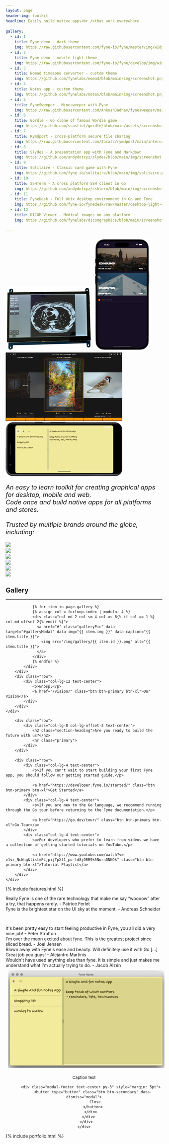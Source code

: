 ```yaml
---
layout: page
header-img: toolkit
headline: Easily build native apps<br />that work everywhere

gallery:
  - id: 1
    title: Fyne demo - dark theme
    img: https://raw.githubusercontent.com/fyne-io/fyne/master/img/widgets-dark.png
  - id: 2
    title: Fyne demo - mobile light theme
    img: https://raw.githubusercontent.com/fyne-io/fyne/develop/img/widgets-mobile-light.png
  - id: 3
    title: Nomad timezone converter - custom theme
    img: https://github.com/fynelabs/nomad/blob/main/img/screenshot.png?raw=true
  - id: 4
    title: Notes app - custom theme
    img: https://github.com/fynelabs/notes/blob/main/img/screenshot.png?raw=true
  - id: 5
    title: FyneSweeper - Minesweeper with Fyne
    img: https://raw.githubusercontent.com/AnkushJadhav/fynesweeper/main/assets/png/demo.png
  - id: 6
    title: Gordle - Go clone of famous Wordle game
    img: https://github.com/scastiel/gordle/blob/main/assets/screenshot.png?raw=true
  - id: 7
    title: Rymdport - cross-platform secure file sharing
    img: https://raw.githubusercontent.com/Jacalz/rymdport/main/internal/assets/screenshot1.png
  - id: 8
    title: Slydes - A presentation app with Fyne and Markdown
    img: https://github.com/andydotxyz/slydes/blob/main/img/screenshot.png?raw=true
  - id: 9
    title: Solitaire - Classic card game with Fyne
    img: https://github.com/fyne-io/solitaire/blob/main/img/solitaire.png?raw=true
  - id: 10
    title: SSHTerm - A cross platform SSH client in Go
    img: https://github.com/andydotxyz/sshterm/blob/main/img/screenshot1.png?raw=true
  - id: 11
    title: FyneDesk - Full Unix desktop environment in Go and Fyne
    img: https://github.com/fyne-io/fynedesk/raw/master/desktop-light-current.png
  - id: 12
    title: DICOM Viewer - Medical images on any platform
    img: https://github.com/fynelabs/dicomgraphics/blob/main/screenshot.png?raw=true

---
```


<section class="devices">
    <div class="container">
        <div class="row">
            <div class="text-center">
		<img src="/img/devices/panel.png" height="210" />
		<img src="/img/devices/iphone.png" height="367" />
		<img src="/img/devices/desktop.png" height="220" />
		<img src="/img/devices/android.png" height="176" />
            </div>
        </div>
    </div>
</section>

<section class="bg-primary about">
    <div class="container">
        <div class="row">
            <div class="col-lg-8 col-lg-offset-2 text-center">
                <p class="lead" style="font-size: 20px; font-style: italic;">An easy to learn toolkit for creating graphical
                  apps for desktop, mobile and web.
                  <br />
                  Code once and build native apps for all platforms and stores.
                  <br /><br />
                  Trusted by multiple brands around the globe, including:
                </p>
            </div>
        </div>
        <div class="row companies">
            <div class="col-md-2 col-sm-4 col-xs-6">
<img src="https://www.shells.com/static/media/shellslogo-black.b633f354.png" />
            </div> 
            <div class="col-md-2 col-sm-4 col-xs-6">
<img src="https://findlogovector.com/wp-content/uploads/2018/09/tuffnells-parcels-express-logo-vector.png" />
            </div> 
            <div class="col-md-2 col-sm-4 col-xs-6">
<img src="https://upload.wikimedia.org/wikipedia/commons/thumb/4/4d/Tailscale-Logo-Black.svg/2560px-Tailscale-Logo-Black.svg.png" />
            </div> 
            <div class="col-md-2 col-sm-4 col-xs-6">
<img src="https://cdn-www.pod-point.com/_1200x630_crop_center-center_82_none/POD-Point-Charging-Your-Electric-Car-logo.jpg?v=1700108101" />
            </div> 
            <div class="col-md-2 col-sm-4 col-xs-6">
<img src="https://encrypted-tbn0.gstatic.com/images?q=tbn:ANd9GcQMZRjCaLlBd_MTeLANDruG4KX_GK855IjgEA&s" />
            </div> 
            <div class="col-md-2 col-sm-4 col-xs-6">
<img src="https://encrypted-tbn0.gstatic.com/images?q=tbn:ANd9GcTDqRAx5IA7MNraUI3aOcyH-NTNKrMPA-JDJA&s" />
            </div> 
        </div>
    </div>
</section>

<section class="areas">
    <div class="container">
        <div class="row">
            <div class="text-center">
                <h2 class="section-heading">Gallery</h2>
                <hr class="primary" />

                {% for item in page.gallery %}
                {% assign col = forloop.index | modulo: 4 %}
                <div class="col-md-2 col-sm-4 col-xs-6{% if col == 1 %} col-md-offset-2{% endif %}">
                  <a href="#" class="galleryPic" data-target="#galleryModal" data-img="{{ item.img }}" data-caption="{{ item.title }}">
                    <img src="/img/gallery/{{ item.id }}.png" alt="{{ item.title }}">
                  </a>
                </div>
                {% endfor %}
            </div>
        </div>
        <div class="row">
            <div class="col-lg-12 text-center">
                <p>&nbsp;</p>
                <a href="/vision/" class="btn btn-primary btn-xl">Our Vision</a>
            </div>
        </div>
    </div>
</section>

<section class="bg-dark started">
    <div class="container">

        <div class="row">
            <div class="col-lg-8 col-lg-offset-2 text-center">
                <h2 class="section-heading">Are you ready to build the future with us?</h2>
                <hr class="primary">
            </div>
        </div>

        <div class="row">
            <div class="col-lg-4 text-center">
                <p>If you can't wait to start building your first Fyne app, you should follow our getting started guide.</p>

                <a href="https://developer.fyne.io/started/" class="btn btn-primary btn-xl">Get Started</a>
            </div>
            <div class="col-lg-4 text-center">
                <p>If you are new to the Go language, we recommend running through the Go tour before returning to the Fyne documentation.</p>

                <a href="https://go.dev/tour/" class="btn btn-primary btn-xl">Go Tour</a>
            </div>
            <div class="col-lg-4 text-center">
                <p>For developers who prefer to learn from videos we have a collection of getting started tutorials on YouTube.</p>

                <a href="https://www.youtube.com/watch?v=-v1vz_NcWng&list=PLjpijTpXl1_po-ld8jORR9k5NornDNKQk" class="btn btn-primary btn-xl">Tutorial Playlist</a>
            </div>
        </div>
    </div>
</section>

{% include features.html %}

<section class="bg-primary about">
    <div class="container">
        <div class="row">
            <div class="col-lg-6 quote-block">
Really Fyne is one of the rare technology that make me say “woooow” after a try,
that happens rarely.
<span class="quote-name">- Patrice Ferlet</span>
            </div>
            <div class="col-lg-6 quote-block">
Fyne is the brightest star on the UI sky at the moment.
<span class="quote-name">- Andreas Schneider</span>
<p>&nbsp;</p>
            </div>
            <div class="col-lg-6 quote-block">
It's been pretty easy to start feeling productive in Fyne,
you all did a very nice job!
<span class="quote-name">- Peter Stratton</span>
            </div>
            <div class="col-lg-6 quote-block">
I'm over the moon excited about fyne.
This is the greatest project since sliced bread.
<span class="quote-name">- Joel Jensen</span>
            </div>
            <div class="col-lg-6 quote-block">
Blown away with Fyne's ease and beauty. Will definitely use it with Go [...]
Great job you guys!
<span class="quote-name">- Alejantro Martinis</span>
            </div>
            <div class="col-lg-6 quote-block">
Wouldn't have used anything else than fyne. It is simple and just makes me
understand what I'm actually trying to do.
<span class="quote-name">- Jacob Alzén</span>
            </div>
        </div>
    </div>
</section>

<section class="">
    <!-- Modal -->
    <div
      class="modal fade"
      id="galleryModal"
      tabindex="-1"
      aria-hidden="false">
      <div class="modal-dialog modal-lg">
        <div class="modal-content" style="text-align: center;">
          <div>
            <img id="modalImage" style="max-width: 100%; margin: 5pt" src="https://github.com/fynelabs/notes/blob/main/img/screenshot.png?raw=true" />
            <p id="modalCaption" style="font-size: small;">Caption text</p>
          </div>

          <div class="modal-footer text-center py-3" style="margin: 5pt">
            <button type="button" class="btn btn-secondary" data-dismiss="modal">
              Close
            </button>
          </div>
        </div>
      </div>
    </div>
</section>

<script language="javascript">
$('a.galleryPic').on('click', function() {
    var img = $(this).data('img');
    var caption = $(this).data('caption');

    $('#modalImage').attr("src", img);
    $('#modalCaption').text(caption);

    $('#galleryModal').modal('show');

    return false;
});

</script>

{% include portfolio.html %}

